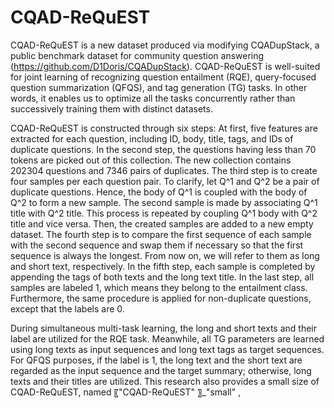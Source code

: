 # CQAD-ReQuEST

CQAD-ReQuEST is a new dataset produced via modifying CQADupStack, a public benchmark dataset for community question answering (https://github.com/D1Doris/CQADupStack). CQAD-ReQuEST is well-suited for joint learning of recognizing question entailment (RQE), query-focused question summarization (QFQS), and tag generation (TG) tasks. In other words, it enables us to optimize all the tasks concurrently rather than successively training them with distinct datasets. 

CQAD-ReQuEST is constructed through six steps:
At first, five features are extracted for each question, including ID, body, title, tags, and IDs of duplicate questions. 
In the second step, the questions having less than 70 tokens are picked out of this collection. The new collection contains 202304 questions and 7346 pairs of duplicates. 
The third step is to create four samples per each question pair. To clarify, let Q^1 and Q^2 be a pair of duplicate questions. Hence, the body of Q^1 is coupled with the body of Q^2 to form a new sample. The second sample is made by associating Q^1  title with Q^2 title. This process is repeated by coupling Q^1 body with Q^2 title and vice versa. Then, the created samples are added to a new empty dataset. 
The fourth step is to compare the first sequence of each sample with the second sequence and swap them if necessary so that the first sequence is always the longest. From now on, we will refer to them as long and short text, respectively. 
In the fifth step, each sample is completed by appending the tags of both texts and the long text title. 
In the last step, all samples are labeled 1, which means they belong to the entailment class. Furthermore, the same procedure is applied for non-duplicate questions, except that the labels are 0.

During simultaneous multi-task learning, the long and short texts and their label are utilized for the RQE task. Meanwhile, all TG parameters are learned using long texts as input sequences and long text tags as target sequences. For QFQS purposes, if the label is 1, the long text and the short text are regarded as the input sequence and the target summary; otherwise, long texts and their titles are utilized.
This research also provides a small size of CQAD-ReQuEST, named 〖"CQAD-ReQuEST" 〗_"small" , 
